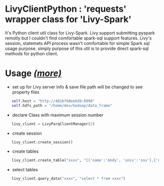 # LivyClientPython : 'requests' wrapper class for 'Livy-Spark'  
  It's Python client util class for Livy-Spark. Livy support submitting pyspark remotly but I couldn't find 
  comfortable spark-sql support features. Livy's session, statemets API process wasn't comfortable for simple
  Spark sql usage purpose. simply purpose of this util is to provide direct spark-sql methods for python client.  

# Usage *[(more)](http://hugrypiggykim.com)*

   - set up for Livy server Info & save file path
     will be changed to see property files 
   ```python
      self.host = "http://481bf68ee6d9:8998"
      self.hdfs_path = "/home/dev/hadoop/data_frame"
   ```
   
   - declare Class with maximum session number 
   ```python
      livy_client = LivyParqClientManager(2)
   ```
   
   - create session
   ```python
      livy_client.create_session()
   ```   
   
   - create tables
   ```python
      livy_client.create_table("xxxx", "[{'name':'Andy', 'univ':'snu'},{'name':'Kim', 'univ':'snu'} ]")
   ```     
   
   - select tables
   ```python
      livy_client.query_data("xxxx", "select * from xxxx")

   ```    
